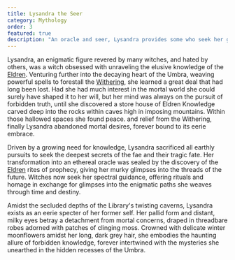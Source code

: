 ```yaml
---
title: Lysandra the Seer
category: Mythology
order: 3
featured: true
description: "An oracle and seer, Lysandra provides some who seek her guidance with rare glimpses into the winding threads of fate."
---
```


Lysandra, an enigmatic figure revered by many witches, and hated by others, was a witch obsessed with unraveling the elusive knowledge of the [Eldren](/explore/mythology/the-eldren/). Venturing further into the decaying heart of the Umbra, weaving powerful spells to forestall the [Withering](/explore/witchcraft/the-withering/), she learned a great deal that had long been lost. Had she had much interest in the mortal world she could surely have shaped it to her will, but her mind was always on the pursuit of forbidden truth, until she discovered a store house of Eldren Knowledge carved deep into the rocks within caves high in imposing mountains. Within those hallowed spaces she found peace. and relief from the Withering, finally Lysandra abandoned mortal desires, forever bound to its eerie embrace.

Driven by a growing need for knowledge, Lysandra sacrificed all earthly pursuits to seek the deepest secrets of the fae and their tragic fate. Her transformation into an ethereal oracle was sealed by the discovery of the [Eldren](/explore/mythology/the-eldren/) rites of prophecy, giving her murky glimpses into the threads of the future. Witches now seek her spectral guidance, offering rituals and homage in exchange for glimpses into the enigmatic paths she weaves through time and destiny.

Amidst the secluded depths of the Library's twisting caverns, Lysandra exists as an eerie specter of her former self. Her pallid form and distant, milky eyes betray a detachment from mortal concerns, draped in threadbare robes adorned with patches of clinging moss. Crowned with delicate winter moonflowers amidst her long, dark grey hair, she embodies the haunting allure of forbidden knowledge, forever intertwined with the mysteries she unearthed in the hidden recesses of the Umbra.